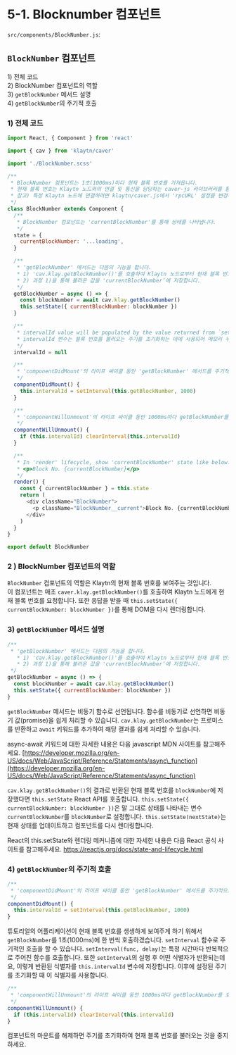 # 5-1. Blocknumber 컴포넌트

`src/components/BlockNumber.js`:

## `BlockNumber` 컴포넌트

1\) 전체 코드  
2\) BlockNumber 컴포넌트의 역할  
3\) `getBlockNumber` 메서드 설명  
4\) `getBlockNumber`의 주기적 호출

### 1\) 전체 코드

```javascript
import React, { Component } from 'react'

import { cav } from 'klaytn/caver'

import './BlockNumber.scss'

/**
 * BlockNumber 컴포넌트는 1초(1000ms)마다 현재 블록 번호를 가져옵니다.
 * 현재 블록 번호는 Klaytn 노드와의 연결 및 통신을 담당하는 caver-js 라이브러리를 통해 불러올 수 있습니다.
 * 참고) 특정 Klaytn 노드에 연결하려면 klaytn/caver.js에서 'rpcURL' 설정을 변경하세요
 */
class BlockNumber extends Component {
  /**
   * BlockNumber 컴포넌트는 'currentBlockNumber'를 통해 상태를 나타냅니다.
   */
  state = {
    currentBlockNumber: '...loading',
  }

  /**
   * 'getBlockNumber' 메서드는 다음의 기능을 합니다.
   * 1) 'cav.klay.getBlockNumber()'를 호출하여 Klaytn 노드로부터 현재 블록 번호를 가져옵니다.
   * 2) 과정 1)을 통해 불러온 값을 'currentBlockNumber’에 저장합니다.
   */
  getBlockNumber = async () => {
    const blockNumber = await cav.klay.getBlockNumber()
    this.setState({ currentBlockNumber: blockNumber })
  }

  /**
   * intervalId value will be populated by the value returned from `setInterval`.
   * intervalId 변수는 블록 번호를 불러오는 주기를 초기화하는 데에 사용되어 메모리 누수를 방지합니다.
   */
  intervalId = null

  /**
   * 'componentDidMount'의 라이프 싸이클 동안 'getBlockNumber' 메서드를 주기적으로 호출합니다.
   */
  componentDidMount() {
    this.intervalId = setInterval(this.getBlockNumber, 1000)
  }

  /**
   * 'componentWillUnmount'의 라이프 싸이클 동안 1000ms마다 getBlockNumber를 호출하는 주기를 초기화합니다.
   */
  componentWillUnmount() {
    if (this.intervalId) clearInterval(this.intervalId)
  }

  /**
   * In 'render' lifecycle, show 'currentBlockNumber' state like below:
   * <p>Block No. {currentBlockNumber}</p>
   */
  render() {
    const { currentBlockNumber } = this.state
    return (
      <div className="BlockNumber">
        <p className="BlockNumber__current">Block No. {currentBlockNumber}</p>
      </div>
    )
  }
}

export default BlockNumber
```

### 2 \) BlockNumber 컴포넌트의 역할

`BlockNumber` 컴포넌트의 역할은 Klaytn의 현재 블록 번호를 보여주는 것입니다.  
이 컴포넌트는 매초 `caver.klay.getBlockNumber()`를 호출하여 Klaytn 노드에게 현재 블록 번호를 요청합니다. 또한 응답을 받을 때 `this.setState({ currentBlockNumber: blockNumber })`를 통해 DOM을 다시 렌더링합니다.

### 3\) `getBlockNumber` 메서드 설명

```javascript
/**
 * 'getBlockNumber' 메서드는 다음의 기능을 합니다.
   * 1) 'cav.klay.getBlockNumber()'를 호출하여 Klaytn 노드로부터 현재 블록 번호를 가져옵니다.
   * 2) 과정 1)을 통해 불러온 값을 'currentBlockNumber’에 저장합니다.
 */
getBlockNumber = async () => {
  const blockNumber = await cav.klay.getBlockNumber()
  this.setState({ currentBlockNumber: blockNumber })
}
```

`getBlockNumber` 메서드는 비동기 함수로 선언됩니다. 함수를 비동기로 선언하면 비동기 값\(promise\)을 쉽게 처리할 수 있습니다. `cav.klay.getBlockNumber`는 프로미스를 반환하고 `await` 키워드를 추가하여 해당 결과를 쉽게 처리할 수 있습니다.

async-await 키워드에 대한 자세한 내용은 다음 javascript MDN 사이트를 참고해주세요. [https://developer.mozilla.org/en-US/docs/Web/JavaScript/Reference/Statements/async\_function](https://developer.mozilla.org/en-US/docs/Web/JavaScript/Reference/Statements/async_function)

`cav.klay.getBlockNumber()`의 결과로 반환된 현재 블록 번호를 `blockNumber`에 저장했다면 `this.setState` React API를 호출합니다. `this.setState({ currentBlockNumber: blockNumber })`은 말 그대로 상태를 나타내는 변수 `currentBlockNumber`를 `blockNumber`로 설정합니다. `this.setState(nextState)`는 현재 상태를 업데이트하고 컴포넌트를 다시 렌더링합니다.

React의 this.setState와 렌더링 메커니즘에 대한 자세한 내용은 다음 React 공식 사이트를 참고해주세요. <https://reactjs.org/docs/state-and-lifecycle.html>

### 4\) `getBlockNumber`의 주기적 호출

```javascript
/**
 * 'componentDidMount'의 라이프 싸이클 동안 'getBlockNumber' 메서드를 주기적으로 호출합니다.
 */
componentDidMount() {
  this.intervalId = setInterval(this.getBlockNumber, 1000)
}
```

튜토리얼의 어플리케이션이 현재 블록 번호를 생생하게 보여주게 하기 위해서 `getBlockNumber`를 1초\(1000ms\)에 한 번씩 호출하겠습니다. `setInterval` 함수로 주기적인 호출을 할 수 있습니다. `setInterval(func, delay)`는 특정 시간마다 반복적으로 주어진 함수를 호출합니다. 또한 `setInterval`의 실행 후 어떤 식별자가 반환되는데요, 이렇게 반환된 식별자를 `this.intervalId` 변수에 저장합니다. 이후에 설정된 주기를 초기화할 때 이 식별자를 사용합니다.

```javascript
/**
 * 'componentWillUnmount'의 라이프 싸이클 동안 1000ms마다 getBlockNumber를 호출하는 주기를 초기화합니다.
 */
componentWillUnmount() {
  if (this.intervalId) clearInterval(this.intervalId)
}
```

컴포넌트의 마운트를 해제하면 주기를 초기화하여 현재 블록 번호를 불러오는 것을 중지하세요.